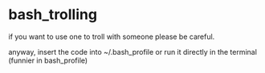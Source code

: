 bash_trolling
=============

if you want to use one to troll with someone please be careful.

anyway,
insert the code into ~/.bash_profile
or run it directly in the terminal (funnier in bash_profile)
